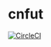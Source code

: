 # cnfut

[![CircleCI](https://dl.circleci.com/status-badge/img/gh/necais/cnfut/tree/main.svg?style=svg)](https://dl.circleci.com/status-badge/redirect/gh/necais/cnfut/tree/main)
